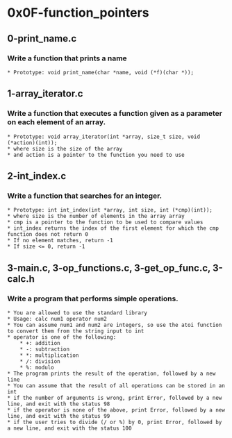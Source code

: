 # 0x0F-function_pointers
## 0-print_name.c
### Write a function that prints a name
	* Prototype: void print_name(char *name, void (*f)(char *));

## 1-array_iterator.c
### Write a function that executes a function given as a parameter on each element of an array.
	* Prototype: void array_iterator(int *array, size_t size, void (*action)(int));
	* where size is the size of the array
	* and action is a pointer to the function you need to use

## 2-int_index.c
### Write a function that searches for an integer.
	* Prototype: int int_index(int *array, int size, int (*cmp)(int));
	* where size is the number of elements in the array array
	* cmp is a pointer to the function to be used to compare values
	* int_index returns the index of the first element for which the cmp function does not return 0
	* If no element matches, return -1
	* If size <= 0, return -1

## 3-main.c, 3-op_functions.c, 3-get_op_func.c, 3-calc.h
### Write a program that performs simple operations.
	* You are allowed to use the standard library
	* Usage: calc num1 operator num2
	* You can assume num1 and num2 are integers, so use the atoi function to convert them from the string input to int
	* operator is one of the following:
		* +: addition
		* -: subtraction
		* *: multiplication
		* /: division
		* %: modulo
	* The program prints the result of the operation, followed by a new line
	* You can assume that the result of all operations can be stored in an int
	* if the number of arguments is wrong, print Error, followed by a new line, and exit with the status 98
	* if the operator is none of the above, print Error, followed by a new line, and exit with the status 99
	* if the user tries to divide (/ or %) by 0, print Error, followed by a new line, and exit with the status 100


